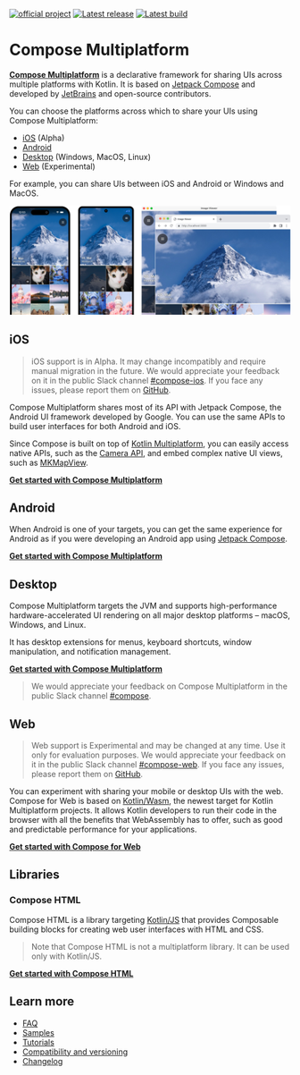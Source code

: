 [![official project](http://jb.gg/badges/official.svg)](https://confluence.jetbrains.com/display/ALL/JetBrains+on+GitHub)
[![Latest release](https://img.shields.io/github/v/release/JetBrains/compose-multiplatform?color=brightgreen&label=latest%20release)](https://github.com/JetBrains/compose-multiplatform/releases/latest)
[![Latest build](https://img.shields.io/github/v/release/JetBrains/compose-multiplatform?color=orange&include_prereleases&label=latest%20build)](https://github.com/JetBrains/compose-multiplatform/releases)



# Compose Multiplatform

[**Compose Multiplatform**](https://jb.gg/cmp) is a declarative framework for sharing UIs across multiple platforms with Kotlin. 
It is based on [Jetpack Compose](https://developer.android.com/jetpack/compose) and developed by [JetBrains](https://www.jetbrains.com/) and open-source contributors.

You can choose the platforms across which to share your UIs using Compose Multiplatform:

* [iOS](https://jb.gg/start-cmp) (Alpha)
* [Android](https://jb.gg/start-cmp) 
* [Desktop](https://jb.gg/start-cmp) (Windows, MacOS, Linux)
* [Web](https://kotl.in/wasm-compose-example) (Experimental)

For example, you can share UIs between iOS and Android or Windows and MacOS.

![Shared UIs of the iOS, Android, desktop, and web apps](artwork/readme/apps.png)

## iOS

> iOS support is in Alpha. It may change incompatibly and require manual migration in the future. 
> We would appreciate your feedback on it in the public Slack channel [#compose-ios](https://kotlinlang.slack.com/archives/C0346LWVBJ4/p1678888063176359). 
> If you face any issues, please report them on [GitHub](https://github.com/JetBrains/compose-multiplatform/issues).

Compose Multiplatform shares most of its API with Jetpack Compose, the Android UI framework developed by Google. 
You can use the same APIs to build user interfaces for both Android and iOS.

Since Compose is built on top of [Kotlin Multiplatform](https://jb.gg/kmp), 
you can easily access native APIs, such as the [Camera API](https://developer.apple.com/documentation/avfoundation/capture_setup/avcam_building_a_camera_app), 
and embed complex native UI views, such as [MKMapView](https://developer.apple.com/documentation/mapkit/mkmapview).

**[Get started with Compose Multiplatform](https://jb.gg/start-cmp)**

## Android

When Android is one of your targets, you can get the same experience for Android as if you were developing an Android app 
using [Jetpack Compose](https://developer.android.com/jetpack/compose).

**[Get started with Compose Multiplatform](https://jb.gg/start-cmp)**

## Desktop

Compose Multiplatform targets the JVM and supports high-performance hardware-accelerated UI rendering on all major desktop
platforms – macOS, Windows, and Linux.

It has desktop extensions for menus, keyboard shortcuts, window manipulation, and notification management.

**[Get started with Compose Multiplatform](https://jb.gg/start-cmp)**

> We would appreciate your feedback on Compose Multiplatform in the public Slack channel [#compose](https://kotlinlang.slack.com/archives/CJLTWPH7S/p1678882768039969).

## Web

> Web support is Experimental and may be changed at any time. Use it only for evaluation purposes. 
> We would appreciate your feedback on it in the public Slack channel [#compose-web](https://kotlinlang.slack.com/archives/C01F2HV7868/p1678887590205449). 
> If you face any issues, please report them on [GitHub](https://github.com/JetBrains/compose-multiplatform/issues).

You can experiment with sharing your mobile or desktop UIs with the web. Compose for Web is based on [Kotlin/Wasm](https://kotl.in/wasm), 
the newest target for Kotlin Multiplatform projects. It allows Kotlin developers to run their code in the browser with 
all the benefits that WebAssembly has to offer, such as good and predictable performance for your applications.

**[Get started with Compose for Web](https://kotl.in/wasm-compose-example)**

## Libraries

### Compose HTML

Compose HTML is a library targeting [Kotlin/JS](https://kotlinlang.org/docs/js-overview.html) that provides Composable building blocks 
for creating web user interfaces with HTML and CSS.    

> Note that Compose HTML is not a multiplatform library. It can be used only with Kotlin/JS.

**[Get started with Compose HTML](tutorials/HTML/Getting_Started)**

## Learn more

* [FAQ](https://jb.gg/cmp-faq)
* [Samples](https://jb.gg/cmp-samples)
* [Tutorials](tutorials/README.md)
* [Compatibility and versioning](https://jb.gg/cmp-versioning)
* [Changelog](CHANGELOG.md)





